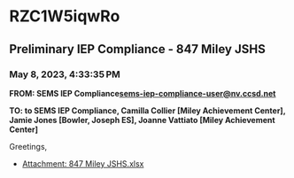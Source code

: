 # RZC1W5iqwRo
## Preliminary IEP Compliance - 847 Miley JSHS
### May 8, 2023, 4:33:35 PM
**FROM: SEMS IEP Compliance<sems-iep-compliance-user@nv.ccsd.net>**

**TO: to SEMS IEP Compliance, Camilla Collier [Miley Achievement Center], Jamie Jones [Bowler, Joseph ES], Joanne Vattiato [Miley Achievement Center]**


Greetings, 





* [Attachment: 847 Miley JSHS.xlsx](RZC1W5iqwRo-attachment-1.xlsx)
